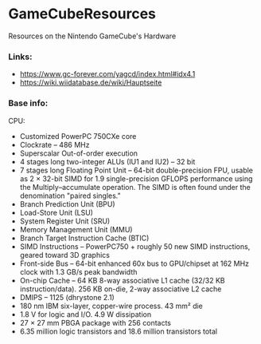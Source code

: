 # GameCubeResources
Resources on the Nintendo GameCube's Hardware

### Links:
 - https://www.gc-forever.com/yagcd/index.html#idx4.1
 - https://wiki.wiidatabase.de/wiki/Hauptseite

### Base info:
CPU:
  - Customized PowerPC 750CXe core
  - Clockrate – 486 MHz
  - Superscalar Out-of-order execution
  - 4 stages long two-integer ALUs (IU1 and IU2) – 32 bit
  - 7 stages long Floating Point Unit – 64-bit double-precision FPU, usable as 2 × 32-bit SIMD for 1.9 single-precision GFLOPS performance using the Multiply–accumulate operation.   The SIMD is often found under the denomination "paired singles."
  - Branch Prediction Unit (BPU)
  - Load-Store Unit (LSU)
  - System Register Unit (SRU)
  - Memory Management Unit (MMU)
  - Branch Target Instruction Cache (BTIC)
  - SIMD Instructions – PowerPC750 + roughly 50 new SIMD instructions, geared toward 3D graphics
  - Front-side Bus – 64-bit enhanced 60x bus to GPU/chipset at 162 MHz clock with 1.3 GB/s peak bandwidth
  - On-chip Cache – 64 KB 8-way associative L1 cache (32/32 KB instruction/data). 256 KB on-die, 2-way associative L2 cache
  - DMIPS – 1125 (dhrystone 2.1)
  - 180 nm IBM six-layer, copper-wire process. 43 mm² die
  - 1.8 V for logic and I/O. 4.9 W dissipation
  - 27 × 27 mm PBGA package with 256 contacts
  - 6.35 million logic transistors and 18.6 million transistors total
